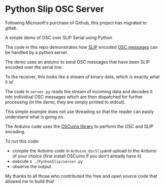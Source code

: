 # Python Slip OSC Server
Following Microsoft's purchase of Github, this project has migrated to gitlab.

A simple demo of OSC over SLIP Serial using Python

The code in this repo demonstrates how [SLIP](https://en.wikipedia.org/wiki/Serial_Line_Internet_Protocol) encoded [OSC messages](https://en.wikipedia.org/wiki/Open_Sound_Control)
can be handled by a python server.

The demo uses an arduino to send OSC messages that have been SLIP encoded over the serial line.

To the receiver, this looks like a stream of binary data, which is exactly what it is!

The code in ```server.py``` reads the stream of incoming data and decodes it into 
individual OSC messages which are then dispatched for further processing (in the demo, they are simply printed to stdout). 

This simple example does not use threading so that the reader can easily understand what is going on.

The Arduino code uses the [OSCuino library](https://github.com/CNMAT/OSC) to perform the OSC and SLIP encoding.

To run this code:
* compile the Arduino code in ```Arduino_OscSlip```and upload to the Arduino of your choice 
  (first install OSCuino if you don't already have it)
* execute ```$ ./PythonSlip/server.py```
* observe the output

My thanks to all those who contributed the free and open source code that allowed me to build this! 
